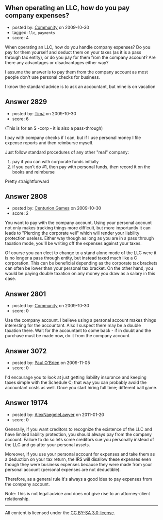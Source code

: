 ## When operating an LLC, how do you pay company expenses?

- posted by: [Community](https://stackexchange.com/users/-1/-1-community) on 2009-10-30
- tagged: `llc`, `payments`
- score: 4

When operating an LLC, how do you handle company expenses?  Do you pay for them yourself and deduct them on your taxes (as it is a pass through tax entity), or do you pay for them from the company account? Are there any advantages or disadvantages either way?

I assume the answer is to pay them from the company account as most people don't use personal checks for business.  

I know the standard advice is to ask an accountant, but mine is on vacation 


## Answer 2829

- posted by: [TimJ](https://stackexchange.com/users/-1/1172-timj) on 2009-10-30
- score: 6

(This is for an S -corp - it is also a pass-through)  

I pay with company checks if I can, but if I use personal money I file expense reports and then reimburse myself.

Just follow standard procedures of any other "real" company:

1. pay if you can with corporate funds initially
2. if you can't do #1, then pay with personal funds, then record it on the books and reimburse

Pretty straightforward


## Answer 2808

- posted by: [Centurion Games](https://stackexchange.com/users/-1/970-centurion-games) on 2009-10-30
- score: 2

You want to pay with the company account. Using your personal account not only makes tracking things more difficult, but more importantly it can leads to "Piercing the corporate veil" which will render your liability protection useless. Either way though as long as you are in a pass through taxation mode, you'll be writing off the expenses against your taxes. 

Of course you can elect to change to a stand alone mode of the LLC were it is no longer a pass through entity, but instead taxed much like a C corporation. This can be beneficial depending as the corporate tax brackets can often be lower than your personal tax bracket. On the other hand, you would be paying double taxation on any money you draw as a salary in this case.




## Answer 2801

- posted by: [Community](https://stackexchange.com/users/-1/-1-community) on 2009-10-30
- score: 0

Use the company account.  I believe using a personal account makes things interesting for the accountant.  Also I suspect there may be a double taxation there.  Wait for the accountant to come back - if in doubt and the purchase must be made now, do it from the company account.


## Answer 3072

- posted by: [Paul O'Brien](https://stackexchange.com/users/-1/759-paul-o-brien) on 2009-11-05
- score: 0

I'd encourage you to look at just getting liability insurance and keeping taxes simple with the Schedule C; that way you can probably avoid the accountant costs as well.
Once you start hiring full time; different ball game.


## Answer 19174

- posted by: [AlexNaegeleLawyer](https://stackexchange.com/users/-1/6331-alexnaegelelawyer) on 2011-01-20
- score: 0

Generally, if you want creditors to recognize the existence of the LLC and have limited liability protection, you should always pay from the company account.  Failure to do so lets some creditors sue you personally instead of the LLC and go after your personal assets. 

Moreover, if you use your personal account for expenses and take them as a deduction on your tax return, the IRS will disallow these expenses even though they were business expenses because they were made from your personal account (personal expenses are not deductible).  

Therefore, as a general rule it's always a good idea to pay expenses from the company account.

Note: This is not legal advice and does not give rise to an attorney-client relationship.  



---

All content is licensed under the [CC BY-SA 3.0 license](https://creativecommons.org/licenses/by-sa/3.0/).
